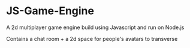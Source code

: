 # JS-Game-Engine
A 2d multiplayer game engine build using Javascript and run on Node.js

Contains a chat room + a 2d space for people's avatars to transverse

